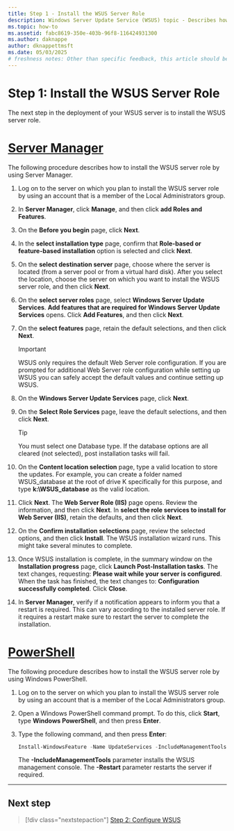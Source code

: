 ```yaml
---
title: Step 1 - Install the WSUS Server Role
description: Windows Server Update Service (WSUS) topic - Describes how to install the server role using Server Manager
ms.topic: how-to
ms.assetid: fabc8619-350e-403b-96f8-116424931300
ms.author: daknappe
author: dknappettmsft
ms.date: 05/03/2025
# freshness notes: Other than specific feedback, this article should be evergreen as of 5/02/2025 until the next version released or the end of support. The content is still relevant and accurate, and the links are still valid. The article is not time-sensitive and does not require any updates or changes at this time.
---
```

# Step 1: Install the WSUS Server Role

The next step in the deployment of your WSUS server is to install the WSUS server role.

# [Server Manager](#tab/server-manager)

The following procedure describes how to install the WSUS server role by using Server Manager.

1.  Log on to the server on which you plan to install the WSUS server role by using an account that is a member of the Local Administrators group.

2.  In **Server Manager**, click **Manage**, and then click **add Roles and Features**.

3.  On the **Before you begin** page, click **Next**.

4.  In the **select installation type** page, confirm that **Role-based or feature-based installation** option is selected and click **Next**.

5.  On the **select destination server** page, choose where the server is located (from a server pool or from a virtual hard disk). After you select the location, choose the server on which you want to install the WSUS server role, and then click **Next**.

6.  On the **select server roles** page, select **Windows Server Update Services**.  **Add features that are required for Windows Server Update Services** opens. Click **Add Features**, and then click **Next**.

7.  On the **select features** page, retain the default selections, and then click **Next**.

    > [!IMPORTANT]
    > WSUS only requires the default Web Server role configuration. If you are prompted for additional Web Server role configuration while setting up WSUS you can safely accept the default values and continue setting up WSUS.

8.  On the **Windows Server Update Services** page, click **Next**.

9. On the **Select Role Services** page, leave the default selections, and then click **Next**.

    > [!TIP]
    > You must select one Database type. If the database options are all cleared (not selected), post installation tasks will fail.

10. On the **Content location selection** page, type a valid location to store the updates. For example, you can create a folder named WSUS_database at the root of drive K specifically for this purpose, and type **k:\WSUS_database** as the valid location.

11. Click **Next**. The **Web Server Role (IIS)** page opens. Review the information, and then click **Next**. In **select the role services to install for Web Server (IIS)**, retain the defaults, and then click **Next**.

12. On the **Confirm installation selections** page, review the selected options, and then click **Install**. The WSUS installation wizard runs. This might take several minutes to complete.

13. Once WSUS installation is complete, in the summary window on the **Installation progress** page, click **Launch Post-Installation tasks**. The text changes, requesting: **Please wait while your server is configured**. When the task has finished, the text changes to: **Configuration successfully completed**. Click **Close**.

14. In **Server Manager**, verify if a notification appears to inform you that a restart is required. This can vary according to the installed server role. If it requires a restart make sure to restart the server to complete the installation.

# [PowerShell](#tab/powershell)

The following procedure describes how to install the WSUS server role by using Windows PowerShell.

1. Log on to the server on which you plan to install the WSUS server role by using an account that is a member of the Local Administrators group.
2. Open a Windows PowerShell command prompt. To do this, click **Start**, type **Windows PowerShell**, and then press **Enter**.
3. Type the following command, and then press **Enter**:

    ```powershell
    Install-WindowsFeature -Name UpdateServices -IncludeManagementTools -Restart
    ```

    The **-IncludeManagementTools** parameter installs the WSUS management console. The **-Restart** parameter restarts the server if required.

---

## Next step

> [!div class="nextstepaction"]
> [Step 2: Configure WSUS](2-configure-wsus.md)
